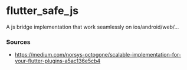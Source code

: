 # flutter_safe_js

A js bridge implementation that work seamlessly on ios/android/web/...

### Sources 

 - https://medium.com/norsys-octogone/scalable-implementation-for-your-flutter-plugins-a5ac136e5cb4
